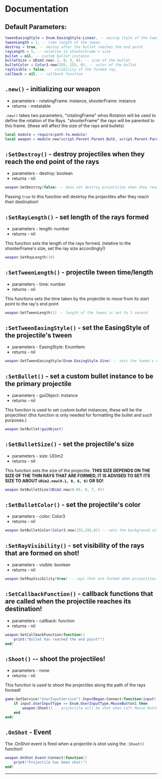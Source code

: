 # Documentation

## Default Parameters: 

```lua
tweenEasingStyle = Enum.EasingStyle.Linear, -- easing style of the tween
tweenLength = 1, -- time length of the tween
destroy = true, -- destoy after the bullet reaches the end point
rayLength = 5, -- relative to shooterFrame's size
bullet = nil, -- custom bullet instance
bulletSize = UDim2.new(.1, 0, 5, 0), -- size of the bullet
bulletColor = Color3.new(255, 255, 0), -- color of the bullet
rayVisible = false, -- visibility of the formed ray,
callback = nil, -- callback function
```

## `.new()` - initializing our weapon

* parameters - rotatingFrame: instance, shooterFrame: instance
* returns - metatable

`.new()` takes two parameters, "rotatingFrame" whos Rotation will be used to define the rotation of the Rays. "shooterFrame" the rays will be parented to this frame. (these will affect the size of the rays and bullets)

```lua
local module = require(path.to.module)
local weapon = module.new(script.Parent.Parent.Bulk, script.Parent.Parent.Bulk)
```

## `:SetDestroy()` - destroy projectiles when they reach the end point of the rays

* parameters - destroy: boolean
* returns - nil

```lua
weapon:SetDestroy(false) -- does not destroy projectiles when they reach their destination
```

Passing `true` to this function will destrtoy the projectiles after they reach their destination!

## `:SetRayLength()` - set length of the rays formed

* parameters - length: number
* returns - nil

This function sets the length of the rays formed. (relative to the shooterFrame's size, set the ray size accordingly!)

```lua
weapon:SetRayLength(10) 
```

## `:SetTweenLength()` - projectile tween time/length

* parameters - time: number
* returns - nil

This functions sets the time taken by the projectile to move from its start point to the ray's end point

```lua
weapon:SetTweenLength(1) -- length of the tween is set to 1 second
```

## `:SetTweenEasingStyle()` - set the EasingStyle of the projectile's tween

* parameters - EasingStyle: EnumItem 
* returns - nil

```lua
weapon:SetTweenEasingStyle(Enum.EasingStyle.Sine) -- sets the tween's easing style to Sine
```

## `:SetBullet()` - set a custom bullet instance to be the primary projectile

* parameters - guiObject: instance
* returns - nil

This function is used to set custom bullet instances, these will be the projectiles! (this function is only needed for formatting the bullet and such purposes.)

```lua
weapon:SetBullet(guiObject)
```

## `:SetBulletSize()` - set the projectile's size

* parameters - size: UDim2
* returns - nil

This function sets the size of the projectile. **THIS SIZE DEPENDS ON THE SIZE OF THE THIN RAYS THAT ARE FORMED, IT IS ADVISED TO SET ITS SIZE TO ABOUT `UDim2.new(0.1, 0, 6, 0)` OR SO!**

```lua
weapon:SetBulletSize(UDim2.new(0.05, 0, 7, 0))
```

## `:SetBulletColor()` - set the projectile's color

* parameters - color: Color3
* returns - nil

```lua
weapon:SetBulletColor(Color3.new(255,255,0)) -- sets the background color of the projectile to Yellow
```

## `:SetRayVisibility()` - set visibility of the rays that are formed on shot!

* parameters - visible: boolean
* returns - nil

```lua
weapon:SetRayVisibility(true) -- rays that are formed when projectiles are shot will now be visible on your screen!
```
## `:SetCallbackFunction()` - callback functions that are called when the projectile reaches its destination!

* parameters - callback: function
* returns - nil

```lua
weapon:SetCallbackFunction(function()
	print("Bullet has reached the end point!") 
end)
```

## `:Shoot()` -- shoot the projectiles!

* parameters - none
* returns - nil

This function is used to shoot the projectiles along the path of the rays formed!

```lua
game:GetService("UserInputService").InputBegan:Connect(function(input)
	if input.UserInputType == Enum.UserInputType.MouseButton1 then
		weapon:Shoot() -- projectile will be shot when Left Mouse Button is clicked!
	end
end)
```

## `.OnShot` - Event 

The .OnShot event is fired when a projectile is shot using the `:Shoot()` function!

```lua
weapon.OnShot.Event:Connect(function()
	print("Projectile has been shot!")
end)
```

<hr/>
